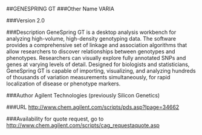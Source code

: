 ##GENESPRING GT
###Other Name
VARIA

###Version
2.0

###Description
GeneSpring GT is a desktop analysis workbench for analyzing high-volume, high-density genotyping data. The software provides a comprehensive set of linkage and association algorithms that allow researchers to discover relationships between genotypes and phenotypes. Researchers can visually explore fully annotated SNPs and genes at varying levels of detail. Designed for biologists and statisticians, GeneSpring GT is capable of importing, visualizing, and analyzing hundreds of thousands of variation measurements simultaneously, for rapid localization of disease or phenotype markers.

###Author
Agilent Technologies (previously Silicon Genetics)

###URL
http://www.chem.agilent.com/scripts/pds.asp?lpage=34662

###Availability
for quote request, go to http://www.chem.agilent.com/scripts/cag_requestaquote.asp


